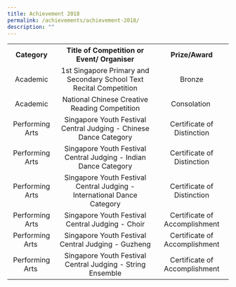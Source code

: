 ```yaml
---
title: Achievement 2018
permalink: /achievements/achievement-2018/
description: ""
---
```

<table>
<tbody>
<tr>
<th style="text-align: center;">Category</th>
<th style="text-align: center;">Title of Competition or Event/ Organiser</th>
<th style="text-align: center;">Prize/Award</th>
</tr>
<tr>
<td style="text-align: center;">Academic</td>
<td style="text-align: center;">1st Singapore Primary and Secondary School Text Recital Competition</td>
<td style="text-align: center;">Bronze</td>
</tr>
<tr>
<td style="text-align: center;">Academic</td>
<td style="text-align: center;">National Chinese Creative Reading Competition</td>
<td style="text-align: center;">Consolation&nbsp;</td>
</tr>
<tr>
<td style="text-align: center;">Performing Arts</td>
<td style="text-align: center;">Singapore Youth Festival Central Judging - Chinese Dance Category</td>
<td style="text-align: center;">Certificate of Distinction</td>
</tr>
<tr>
<td style="text-align: center;">Performing Arts</td>
<td style="text-align: center;">Singapore Youth Festival Central Judging - Indian Dance Category</td>
<td style="text-align: center;">Certificate of Distinction</td>
</tr>
<tr>
<td style="text-align: center;">Performing Arts</td>
<td style="text-align: center;">Singapore Youth Festival Central Judging -International Dance Category</td>
<td style="text-align: center;">Certificate of Distinction</td>
</tr>
<tr>
<td style="text-align: center;">Performing Arts</td>
<td style="text-align: center;">Singapore Youth Festival Central Judging - Choir</td>
<td style="text-align: center;">Certificate of Accomplishment</td>
</tr>
<tr>
<td style="text-align: center;">Performing Arts&nbsp;</td>
<td style="text-align: center;">Singapore Youth Festival Central Judging - Guzheng</td>
<td style="text-align: center;">Certificate of Accomplishment</td>
</tr>
<tr>
<td style="text-align: center;">Performing Arts&nbsp;</td>
<td style="text-align: center;">Singapore Youth Festival Central Judging - String Ensemble</td>
<td style="text-align: center;">Certificate of Accomplishment</td>
</tr>
</tbody>
</table>